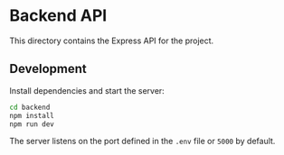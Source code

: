 # Backend API

This directory contains the Express API for the project.

## Development

Install dependencies and start the server:

```bash
cd backend
npm install
npm run dev
```

The server listens on the port defined in the `.env` file or `5000` by default.
